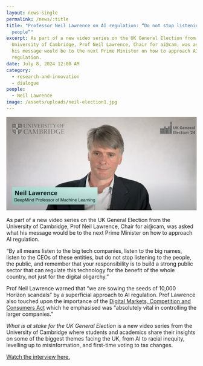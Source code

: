 ```yaml
---
layout: news-single
permalink: /news/:title
title: "Professor Neil Lawrence on AI regulation: “Do not stop listening to the
  people”"
excerpt: As part of a new video series on the UK General Election from the
  University of Cambridge, Prof Neil Lawrence, Chair for ai@cam, was asked what
  his message would be to the next Prime Minister on how to approach AI
  regulation.
date: July 8, 2024 12:00 AM
category:
  - research-and-innovation
  - dialogue
people:
  - Neil Lawrence
image: /assets/uploads/neil-election1.jpg
---
```



![](/assets/uploads/neil-election-final.jpg)

As part of a new video series on the UK General Election from the University of Cambridge, Prof Neil Lawrence, Chair for ai@cam, was asked what his message would be to the next Prime Minister on how to approach AI regulation.

“By all means listen to the big tech companies, listen to the big names, listen to the CEOs of these entities, but do not stop listening to the people, the public, and remember that your responsibility is to build a strong public sector that can regulate this technology for the benefit of the whole country, not just for the digital oligarchy.” 

Prof Neil Lawrence warned that “we are sowing the seeds of 10,000 Horizon scandals” by a superficial approach to AI regulation. Prof Lawrence also touched upon the importance of the [Digital Markets, Competition and Consumers Act](https://bills.parliament.uk/bills/3453) which he emphasised was “absolutely vital in controlling the larger companies.”

*What is at stake for the UK General Election* is a new video series from the University of Cambridge where students and academics share their insights on some of the biggest themes facing the UK, from AI to racial inequity, levelling up to misinformation, and first-time voting to tax changes. 

[Watch the interview here.](https://www.youtube.com/watch?v=ww8YoDZ4pM8)
